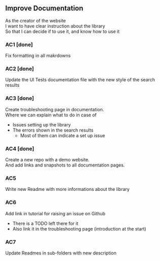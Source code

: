 ## Improve Documentation
As the creator of the website  
I want to have clear instruction about the library  
So that I can decide if to use it, and know how to use it

### AC1 [**done**]
Fix formatting in all makrdowns

### AC2 [**done**]
Update the UI Tests documentation file with the new style of the search results

### AC3 [**done**]
Create troubleshooting page in documentation.  
Where we can explain what to do in case of
- Issues setting up the library
- The errors shown in the search results
  - Most of them can indicate a set up issue

### AC4 [**done**]
Create a new repo with a demo website.  
And add links and snapshots to all documentation pages.

### AC5
Write new Readme with more informations about the library

### AC6
Add link in tutorial for raising an issue on Github
- There is a TODO left there for it
- Also link it in the troubleshooting page (introduction at the start)

### AC7
Update Readmes in sub-folders with new description
